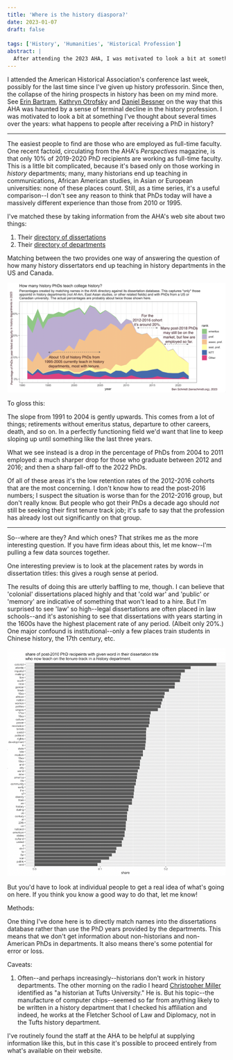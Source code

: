 ```yaml
---
title: 'Where is the history diaspora?'
date: 2023-01-07
draft: false

tags: ['History', 'Humanities', 'Historical Profession']
abstract: |
  After attending the 2023 AHA, I was motivated to look a bit at something I've thought about several times over the years: what happens to people after receiving a PhD in history?
---
```


I attended the American Historical Association's conference last week, possibly for the last time since I've given up history professorin. Since then, the collapse of the hiring prospects in history has been on my mind more. See [Erin Bartram](https://contingentmagazine.org/2023/01/07/a-profession-if-you-can-keep-it/), [Kathryn Otrofsky](https://medium.com/new-american-history/history-from-the-outside-in-8ee925d88776) and [Daniel Bessner](https://www.nytimes.com/2023/01/14/opinion/american-history-college-university-academia.html) on the way that this AHA was haunted by a sense of terminal decline in the history profession. I was motivated to look a bit at something I've thought about several times over the years: what happens to people after receiving a PhD in history?

---

The easiest people to find are those who are employed as full-time faculty. One recent factoid, circulating from the AHA's _Perspectives_ magazine, is that only 10% of 2019-2020 PhD recipients are working as full-time faculty. This is a little bit complicated, because it's based only on those working in _history_ departments; many, many historians end up teaching in communications, African American studies, in Asian or European universities: none of these places count. Still, as a time series, it's a useful comparison--I don't see any reason to think that PhDs today will have a massively different experience than those from 2010 or 1995.

I've matched these by taking information from the AHA's web site about two things:

1. Their [directory of dissertations](https://secure.historians.org/members/services/cgi-bin/memberdll.dll/info?wrp=dissertations.htm)
2. Their [directory of departments](https://secure.historians.org/members/services/cgi-bin/memberdll.dll/openpage?wrp=search_institution.htm)

Matching between the two provides one way of answering the question of how many history dissertators end up teaching in history departments in the US and Canada.

![Area chart showing the trends described in the text.](who-teaches.png)

To gloss this:

The slope from 1991 to 2004 is gently upwards. This comes from a lot of things; retirements without emeritus status, departure to other careers, death, and so on. In a perfectly functioning field we'd want that line to keep sloping up until something like the last three years.

What we see instead is a drop in the percentage of PhDs from 2004 to 2011 employed: a much sharper drop for those who graduate between 2012 and 2016; and then a sharp fall-off to the 2022 PhDs.

Of all of these areas it's the low retention rates of the 2012-2016 cohorts that are the most concerning. I don't know how to read the post-2016 numbers; I suspect the situation is worse than for the 2012-2016 group, but don't really know. But people who got their PhDs a decade ago should _not_ still be seeking their first tenure track job; it's safe to say that the profession has already lost out significantly on that group.

---

So--where are they? And which ones?
That strikes me as the more interesting question. If you have firm ideas about this, let me know--I'm pulling a few data sources together.

One interesting preview is to look at the placement rates by words in dissertation titles: this gives a rough sense at period.

The results of doing this are utterly baffling to me, though. I can believe that 'colonial' dissertations placed highly and that 'cold war' and 'public' or 'memory' are indicative of something that won't lead to a hire. But I'm surprised to see 'law' so high--legal dissertations are often placed in law schools--and it's astonishing to see that dissertations with years starting in the 1600s have the highest placement rate of any period. (Albeit only 20%.) One major confound is institutional--only a few places train students in Chinese history, the 17th century, etc.

![A list of words appearing in disserations](20230120003511.png)

But you'd have to look at individual people to get a real idea of what's going on here. If you think you know a good way to do that, let me know!

Methods:

One thing I've done here is to directly match names into the dissertations database rather than use the PhD years provided by the departments. This means that we don't get information about non-historians and non-American PhDs in departments. It also means there's some potential for error or loss.

Caveats:

1. Often--and perhaps increasingly--historians don't work in history departments. The other morning on the radio I heard [Christopher Miller](https://facultyprofiles.tufts.edu/christopher-miller) identified as "a historian at Tufts University." He is. But his topic--the manufacture of computer chips--seemed so far from anything likely to be written in a history department that I checked his affiliation and indeed, he works at the Fletcher School of Law and Diplomacy, not in the Tufts history department.

I've routinely found the staff at the AHA to be helpful at supplying information like this, but in this case it's possible to proceed entirely from what's available on their website.
